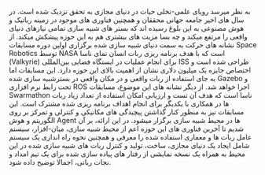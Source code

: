 به نظر میرسد رویای علمی-تخلی حیات در دنیای مجازی به تحقق نزدیک شده است. در سال های اخیر جامعه جهانی محققان و همچنین فناوری های موجود در زمینه رباتیک و هوش مصنوعی به این بلوغ رسیده اند که بستر های شبیه سازی تمامی نیازهای دنیای واقعی را مرتفع میکند و چه بسا مزیت های بیشتری هم به این حوزه پیشکش میکند. از نشانه های حرکت به سمت دنیای شبیه سازی شده برگزاری اولین دوره مسابقات Space Robotics توسط NASA است که با هدف برنامه ریزی ربات انسان نمای ناسا (Valkyrie) برای انجام عملیات در ایستگاه فضایی بین‌المللی ISS طراحی شده است و اختصاص جایزه یک میلیون دلاری نشان از اهمیت بالای این حوزه دارد. این مسابقات اما به جای استفاده از ربات واقعی و در مکان واقعی در بسترشبیه سازی شده Gazebo و تحت رابط نرم افزاری ROS اجرا خواهد شد. از دیگر نشانه های این موضوع، مسابقات Swarmathon ناسا است که هدف آن تست و ارزیابی امکان استفاده از تعداد زیاد ربات ها در همکاری با یکدیگر برای انجام اهداف برنامه ریزی شده مشترک است. این مسابقات نیز به منظور کنار گذاشتن پیچیدگی های مکانیکی و کنترلی و تمرکز بر روی الگوریتم و هوش Agent ها در محیط شبیه سازی برگزار میشود. در این ارائه، بر آن شدیم تا آخرین فناوری های این حوزه اعم از محیط شبیه سازی، میان-افزار، سیستم عامل ربات ها و معماری استفاده شده را معرفی و همچنین نحوه راه اندازی یک سیستم شامل ایجاد یک دنیای مجازی، ساخت، تولید و کنترل ربات های شبیه سازی شده در این محیط  به همراه یک نسخه نمایشی از رفتار های پیاده سازی شده برای یک تیم امداد و نجات رباتی، اجمالا توضیح داده شود.

